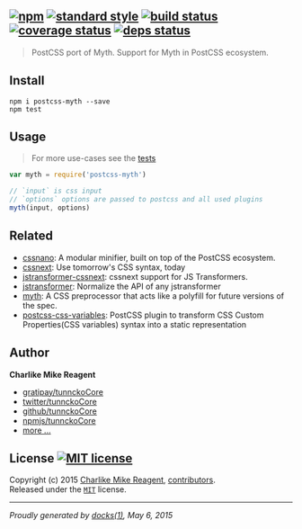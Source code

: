 ## [![npm][npmjs-img]][npmjs-url] [![standard style][standard-img]][standard-url] [![build status][travis-img]][travis-url] [![coverage status][coveralls-img]][coveralls-url] [![deps status][daviddm-img]][daviddm-url]

> PostCSS port of Myth. Support for Myth in PostCSS ecosystem.

## Install
```
npm i postcss-myth --save
npm test
```


## Usage
> For more use-cases see the [tests](./test/index.js)

```js
var myth = require('postcss-myth')

// `input` is css input
// `options` options are passed to postcss and all used plugins
myth(input, options)
```


## Related
- [cssnano](https://github.com/ben-eb/cssnano): A modular minifier, built on top of the PostCSS ecosystem.
- [cssnext](https://cssnext.github.io/): Use tomorrow's CSS syntax, today
- [jstransformer-cssnext](https://github.com/jstransformers/jstransformer-cssnext): cssnext support for JS Transformers.
- [jstransformer](https://github.com/jstransformers/jstransformer): Normalize the API of any jstransformer
- [myth](https://github.com/segmentio/myth): A CSS preprocessor that acts like a polyfill for future versions of the spec.
- [postcss-css-variables](https://github.com/MadLittleMods/postcss-css-variables): PostCSS plugin to transform CSS Custom Properties(CSS variables) syntax into a static representation


## Author
**Charlike Mike Reagent**
+ [gratipay/tunnckoCore][author-gratipay]
+ [twitter/tunnckoCore][author-twitter]
+ [github/tunnckoCore][author-github]
+ [npmjs/tunnckoCore][author-npmjs]
+ [more ...][contrib-more]


## License [![MIT license][license-img]][license-url]
Copyright (c) 2015 [Charlike Mike Reagent][contrib-more], [contributors][contrib-graf].  
Released under the [`MIT`][license-url] license.


[npmjs-url]: http://npm.im/postcss-myth
[npmjs-img]: https://img.shields.io/npm/v/postcss-myth.svg?style=flat&label=postcss-myth

[coveralls-url]: https://coveralls.io/r/tunnckoCore/postcss-myth?branch=master
[coveralls-img]: https://img.shields.io/coveralls/tunnckoCore/postcss-myth.svg?style=flat

[license-url]: https://github.com/tunnckoCore/postcss-myth/blob/master/license.md
[license-img]: https://img.shields.io/badge/license-MIT-blue.svg?style=flat

[travis-url]: https://travis-ci.org/tunnckoCore/postcss-myth
[travis-img]: https://img.shields.io/travis/tunnckoCore/postcss-myth.svg?style=flat

[daviddm-url]: https://david-dm.org/tunnckoCore/postcss-myth
[daviddm-img]: https://img.shields.io/david/tunnckoCore/postcss-myth.svg?style=flat

[author-gratipay]: https://gratipay.com/tunnckoCore
[author-twitter]: https://twitter.com/tunnckoCore
[author-github]: https://github.com/tunnckoCore
[author-npmjs]: https://npmjs.org/~tunnckocore

[contrib-more]: http://j.mp/1stW47C
[contrib-graf]: https://github.com/tunnckoCore/postcss-myth/graphs/contributors

[standard-url]: https://github.com/feross/standard
[standard-img]: https://img.shields.io/badge/code%20style-standard-brightgreen.svg?style=flat

***

_Proudly generated by [docks(1)](https://github.com/tunnckoCore/docks), May 6, 2015_